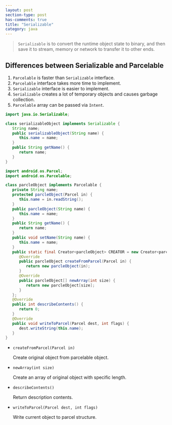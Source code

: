 ```yaml
---
layout: post
section-type: post
has-comments: true
title: "Serializable"
category: java
---
```


> `Serializable` is to convert the runtime object state to binary, and then save it to stream, memory or network to transfer it to other ends.
> 

## Differences between Serializable and Parcelable

1. `Parcelable` is faster than `Serializable` interface.
2. `Parcelable` interface takes more time to implement.
3. `Serializable` interface is easier to implement.
4. `Serializable` creates a lot of temporary objects and causes garbage collection.
5. `Parcelable` array can be passed via `Intent`.

```java
import java.io.Serializable;

class serializableObject implements Serializable {
   String name;
   public serializableObject(String name) {
      this.name = name;
   }
   public String getName() {
      return name;
   }
}
```

```java
import android.os.Parcel;
import android.os.Parcelable;

class parcleObject implements Parcelable {
   private String name;
   protected parcleObject(Parcel in) {
      this.name = in.readString();
   }
   public parcleObject(String name) {
      this.name = name;
   }
   public String getName() {
      return name;
   }
   public void setName(String name) {
      this.name = name;
   }
   public static final Creator<parcleObject> CREATOR = new Creator<parcleObject>() {
      @Override
      public parcleObject createFromParcel(Parcel in) {
         return new parcleObject(in);
      }
      @Override
      public parcleObject[] newArray(int size) {
         return new parcleObject[size];
      }
   };
   @Override
   public int describeContents() {
      return 0;
   }
   @Override
   public void writeToParcel(Parcel dest, int flags) {
      dest.writeString(this.name);
   }
}
```

- `createFromParcel(Parcel in)`
    
    Create original object from parcelable object.
    
- `newArray(int size)`
    
    Create an array of original object with specific length.
    
- `describeContents()`
    
    Return description contents.
    
- `writeToParcel(Parcel dest, int flags)`
    
    Write current object to parcel structure.